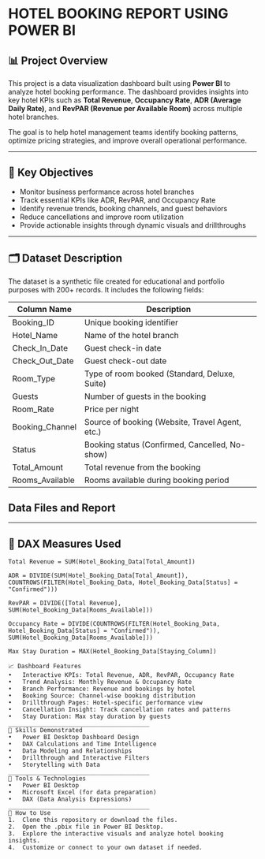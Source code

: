 # HOTEL BOOKING REPORT USING POWER BI

## 📊 Project Overview
This project is a data visualization dashboard built using **Power BI** to analyze hotel booking performance. The dashboard provides insights into key hotel KPIs such as **Total Revenue**, **Occupancy Rate**, **ADR (Average Daily Rate)**, and **RevPAR (Revenue per Available Room)** across multiple hotel branches. 

The goal is to help hotel management teams identify booking patterns, optimize pricing strategies, and improve overall operational performance.

---

## 🎯 Key Objectives
- Monitor business performance across hotel branches
- Track essential KPIs like ADR, RevPAR, and Occupancy Rate
- Identify revenue trends, booking channels, and guest behaviors
- Reduce cancellations and improve room utilization
- Provide actionable insights through dynamic visuals and drillthroughs

---

## 🗂️ Dataset Description
The dataset is a synthetic file created for educational and portfolio purposes with 200+ records. It includes the following fields:

| Column Name         | Description                                      |
|---------------------|--------------------------------------------------|
| Booking_ID          | Unique booking identifier                        |
| Hotel_Name          | Name of the hotel branch                         |
| Check_In_Date       | Guest check-in date                              |
| Check_Out_Date      | Guest check-out date                             |
| Room_Type           | Type of room booked (Standard, Deluxe, Suite)    |
| Guests              | Number of guests in the booking                  |
| Room_Rate           | Price per night                                  |
| Booking_Channel     | Source of booking (Website, Travel Agent, etc.)  |
| Status              | Booking status (Confirmed, Cancelled, No-show)   |
| Total_Amount        | Total revenue from the booking                   |
| Rooms_Available     | Rooms available during booking period            |

## Data Files and Report


---

## 🔧 DAX Measures Used
```DAX
Total Revenue = SUM(Hotel_Booking_Data[Total_Amount])

ADR = DIVIDE(SUM(Hotel_Booking_Data[Total_Amount]), COUNTROWS(FILTER(Hotel_Booking_Data, Hotel_Booking_Data[Status] = "Confirmed")))

RevPAR = DIVIDE([Total Revenue], SUM(Hotel_Booking_Data[Rooms_Available]))

Occupancy Rate = DIVIDE(COUNTROWS(FILTER(Hotel_Booking_Data, Hotel_Booking_Data[Status] = "Confirmed")), SUM(Hotel_Booking_Data[Rooms_Available]))

Max Stay Duration = MAX(Hotel_Booking_Data[Staying_Column])

📈 Dashboard Features
•	Interactive KPIs: Total Revenue, ADR, RevPAR, Occupancy Rate
•	Trend Analysis: Monthly Revenue & Occupancy Rate
•	Branch Performance: Revenue and bookings by hotel
•	Booking Source: Channel-wise booking distribution
•	Drillthrough Pages: Hotel-specific performance view
•	Cancellation Insight: Track cancellation rates and patterns
•	Stay Duration: Max stay duration by guests
________________________________________
🧠 Skills Demonstrated
•	Power BI Desktop Dashboard Design
•	DAX Calculations and Time Intelligence
•	Data Modeling and Relationships
•	Drillthrough and Interactive Filters
•	Storytelling with Data
________________________________________
🧰 Tools & Technologies
•	Power BI Desktop
•	Microsoft Excel (for data preparation)
•	DAX (Data Analysis Expressions)
________________________________________
🚀 How to Use
1.	Clone this repository or download the files.
2.	Open the .pbix file in Power BI Desktop.
3.	Explore the interactive visuals and analyze hotel booking insights.
4.	Customize or connect to your own dataset if needed.

